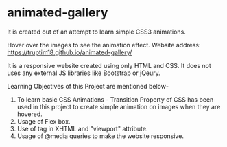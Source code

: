 # animated-gallery
It is created out of an attempt to learn simple CSS3 animations.

Hover over the images to see the animation effect.
Website address: https://truptim18.github.io/animated-gallery/

It is a responsive website created using only HTML and CSS. It does not uses any external JS libraries like Bootstrap or jQeury.

Learning Objectives of this Project are mentioned below-
1. To learn basic CSS Animations - Transition Property of CSS has been used in this project to create simple animation on images when they are hovered.
2. Usage of Flex box.
3. Use of <meta> tag in XHTML and "viewport" attribute.
4. Usage of @media queries to make the website responsive.
